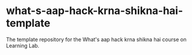 # what-s-aap-hack-krna-shikna-hai-template
The template repository for the What's aap hack krna shikna hai  course on Learning Lab.
